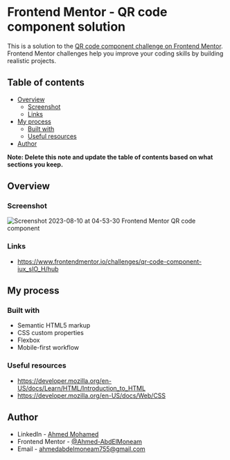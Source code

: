 # Frontend Mentor - QR code component solution

This is a solution to the [QR code component challenge on Frontend Mentor](https://www.frontendmentor.io/challenges/qr-code-component-iux_sIO_H). Frontend Mentor challenges help you improve your coding skills by building realistic projects. 

## Table of contents

- [Overview](#overview)
  - [Screenshot](#screenshot)
  - [Links](#links)
- [My process](#my-process)
  - [Built with](#built-with)
  - [Useful resources](#useful-resources)
- [Author](#author)

**Note: Delete this note and update the table of contents based on what sections you keep.**

## Overview

### Screenshot

![Screenshot 2023-08-10 at 04-53-30 Frontend Mentor QR code component](https://github.com/Ahmed-AbdElMoneam/QR-code-component/assets/68257208/ea5c2a91-87ac-4084-846b-4a6c3d8771fb)

### Links

- https://www.frontendmentor.io/challenges/qr-code-component-iux_sIO_H/hub

## My process

### Built with

- Semantic HTML5 markup
- CSS custom properties
- Flexbox
- Mobile-first workflow

### Useful resources

- https://developer.mozilla.org/en-US/docs/Learn/HTML/Introduction_to_HTML
- https://developer.mozilla.org/en-US/docs/Web/CSS

## Author

- LinkedIn - [Ahmed Mohamed](https://www.linkedin.com/in/ahmedmoabdelmoneam/)
- Frontend Mentor - [@Ahmed-AbdElMoneam](https://www.frontendmentor.io/profile/Ahmed-AbdElMoneam)
- Email - ahmedabdelmoneam755@gmail.com
